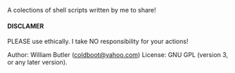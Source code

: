 A colections of shell scripts written by me to share!

#### DISCLAMER ####
PLEASE use ethically.
I take NO responsibility for your actions!

Author: William Butler (coldboot@yahoo.com)
License: GNU GPL (version 3, or any later version).

